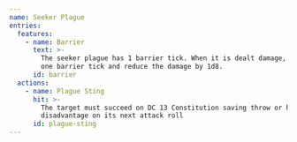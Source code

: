 ```yaml
---
name: Seeker Plague
entries:
  features:
    - name: Barrier
      text: >-
        The seeker plague has 1 barrier tick. When it is dealt damage, remove
        one barrier tick and reduce the damage by 1d8.
      id: barrier
  actions:
    - name: Plague Sting
      hit: >-
        The target must succeed on DC 13 Constitution saving throw or has
        disadvantage on its next attack roll
      id: plague-sting
---
```

